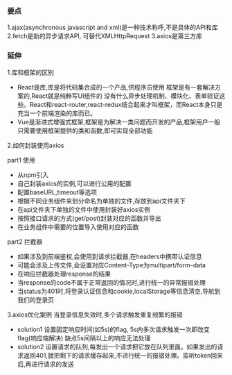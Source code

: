 ### 要点

1.ajax(asynchronous javascript and xml)是一种技术称呼,不是具体的API和库
2.fetch是新的异步请求API, 可替代XMLHttpRequest
3.axios是第三方库

### 延伸
1.库和框架的区别
* React是库,库是将代码集合成的一个产品,供程序员使用
框架是有一套解决方案的,React就是纯粹写UI组件的 没有什么异步处理机制、模块化、表单验证这些。React和react-router,react-redux结合起来才叫框架，而React本身只是充当一个前端渲染的库而已。
* Vue是渐进式增强式框架,框架是为解决一类问题而开发的产品,框架用户一般只需要使用框架提供的类和函数,即可实现全部功能

2.如何封装使用axios

part1 使用
* 从npm引入
* 自己封装axios的实例,可以进行公用的配置
* 配置baseURL,timeout等选项
* 根据不同业务组件来划分命名为单独的文件,存放到api文件夹下
* 在api文件夹下单独的文件中使用封装好axios实例
* 按照接口请求的方式(get/post)封装对应的函数并导出
* 在业务组件中需要的位置导入使用对应的函数

part2 拦截器
* 如果涉及到前端鉴权,会使用到请求拦截器,在headers中携带认证信息
* 可能会涉及上传文件,会设置对应Content-Type为multipart/form-data
* 在响应拦截器处理response的结果
* 当response的code不属于正常返回的情况时,进行统一的异常报错处理
* 当status为401时,将登录认证信息和cookie,localStorage等信息清空,导航到我们的登录页

3.axios优化案例
当登录信息失效时,多个请求触发重复频繁的报错
* solution1 设置固定响应时间(如5s)的flag, 5s内多次请求触发一次即改变flag(响应端解决)
缺点5s间隔以上的响应无法处理
* solution2 设置请求的队列,每发出一个请求把它放在队列里面。如果发出的请求返回401,就把剩下的请求缓存起来,不进行统一的报错处理。监听token回来后,再进行请求的发送
